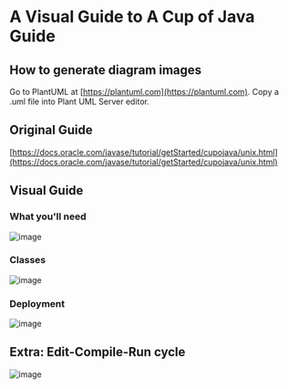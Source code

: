 # A Visual Guide to A Cup of Java Guide

## How to generate diagram images

Go to PlantUML at [https://plantuml.com](https://plantuml.com).
Copy a .uml file into Plant UML Server editor.

## Original Guide

[https://docs.oracle.com/javase/tutorial/getStarted/cupojava/unix.html](https://docs.oracle.com/javase/tutorial/getStarted/cupojava/unix.html)

## Visual Guide

### What you'll need
![image](https://user-images.githubusercontent.com/595430/216002493-ddbf03c4-bf31-403c-aea8-69cdaac70496.png)

### Classes
![image](https://user-images.githubusercontent.com/595430/216005343-6a7a7f12-b7e4-44e6-9417-54564d70e366.png)

### Deployment
![image](https://user-images.githubusercontent.com/595430/216007169-d83969e3-4a26-4d57-b2f4-f74fb3580d3b.png)

## Extra: Edit-Compile-Run cycle
![image](https://user-images.githubusercontent.com/595430/216014623-ee4f8cb3-8fee-414f-84be-b6c84f93f935.png)
